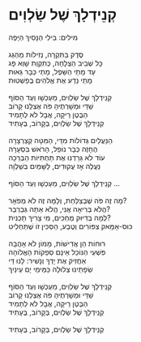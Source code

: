 # קְנֵידְלָךְ שֶׁל שַׂלְוִים

מילים: בִּילִי הַנָּסִיךְ הַיָּפֶה\
\
סֶדֶק בַּתִּקְרָה, נְזִילוֹת מֵהַגַּג\
כָּל שְׁבִיב הַצְלָחָה, כְּתִקְוַת שָׁוְא פָּג\
עַד מָתַי הַשֵּׁפֶל, מָתַי כְּבָר גֵּאוּת\
מָתַי נֵדַע אֶת אֱלֹהִים בֶּפַשְׁטוּת\
\
קְנֵידְלָךְ שֶׁל שַׂלְוִים, מֵעַכְשָׁו וְעַד הַסּוֹף\
שַׁדַּי וּמְשָׁרְתֶיהָ פֹּה אֶצְלֵנוּ קָרוֹב\
הַבֶּטֶן רֵיקָה, אֲבָל לֹא לְתָמִיד\
קְנֵידְלָךְ שֶׁל שַׂלְוִים, בְּקָרוֹב, בֶּעָתִיד\
\
הַנַּעֲלַיִם גְּדוֹלוֹת מִדַּי, הַמִּטָּה קְצַרְצָרָה\
הֶחָזֶה כְּבָר נוֹפֵל, הָרֹאשׁ בִּסְעָרָה\
עוֹד לֹא גֵּרַדְנוּ אֶת תַּחְתִּיּוֹת הַבְּרֵכָה\
נַעֲלֶה אָז עֲקוּדִים, לַשָּׁמַיִם בְּשַׁלְוָה\
\
קְנֵידְלָךְ שֶׁל שַׂלְוִים, מֵעַכְשָׁו וְעַד הַסּוֹף ...\
\
מָה זֶה פֹּה שֶׁבְּצַלַּחַת, וְלָמָּה זֶה לֹא מְפֹאָר?\
הֲלֹא בְּרִיאָה אֲנִי, הֲלֹא אַתָּה גְּבַרְבַר?\
לְמָה בְּדִיּוּק מְחַכִּים, מִי צָרִיךְ תָּכְנִית?\
כּוּס-אָמָּאק צִפּוֹרִים וְטֶבַע, הַסַּכִּין זוֹ שֶׁתַּחְלִיט\
\
רוּחוֹת הֵן אֲדִישׁוֹת, מָמוֹן לֹא אָהֲבָה\
פִּשְׁעֵי הַנּוֹכֵל אֵינָם סְפֵקוֹת הָאֱלוֹהָה\
אַחֲזִיק אֶת יָדְךְ וְנָשִׁיר: לָנוּ דַּי\
שְׂפָתֵינוּ צְלוּלָה כַּמֵּימֵי יָם עֵינַיִךְ\
\
קְנֵידְלָךְ שֶׁל שַׂלְוִים, מֵעַכְשָׁו וְעַד הַסּוֹף\
שַׁדַּי וּמְשָׁרְתֶיהָ פֹּה אֶצְלֵנוּ קָרוֹב\
הַבֶּטֶן רֵיקָה, אֲבָל לֹא לְתָמִיד\
קְנֵידְלָךְ שֶׁל שַׂלְוִים, בְּקָרוֹב, בֶּעָתִיד\
\
קְנֵידְלָךְ שֶׁל שַׂלְוִים, בְּקָרוֹב, בֶּעָתִיד
